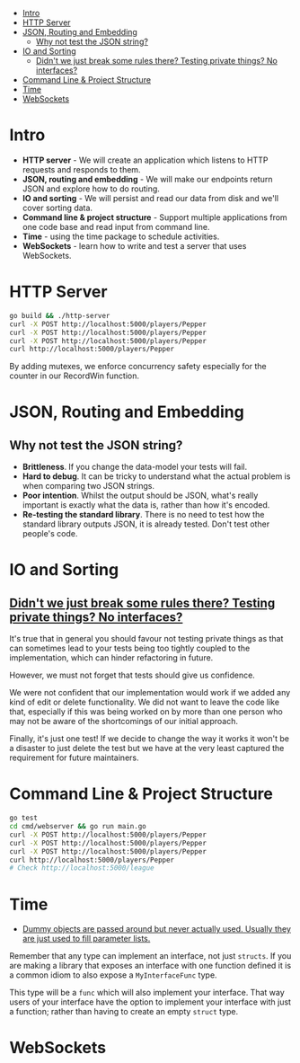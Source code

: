 - [Intro](#intro)
- [HTTP Server](#http-server)
- [JSON, Routing and Embedding](#json-routing-and-embedding)
  - [Why not test the JSON string?](#why-not-test-the-json-string)
- [IO and Sorting](#io-and-sorting)
  - [Didn't we just break some rules there? Testing private things? No interfaces?](#didnt-we-just-break-some-rules-there-testing-private-things-no-interfaces)
- [Command Line \& Project Structure](#command-line--project-structure)
- [Time](#time)
- [WebSockets](#websockets)

# Intro

- **HTTP server** - We will create an application which listens to HTTP requests and responds to them.
- **JSON, routing and embedding** - We will make our endpoints return JSON and explore how to do routing.
- **IO and sorting** - We will persist and read our data from disk and we'll cover sorting data.
- **Command line & project structure** - Support multiple applications from one code base and read input from command line.
- **Time** - using the time package to schedule activities.
- **WebSockets** - learn how to write and test a server that uses WebSockets.

# HTTP Server

```sh
go build && ./http-server
curl -X POST http://localhost:5000/players/Pepper
curl -X POST http://localhost:5000/players/Pepper
curl -X POST http://localhost:5000/players/Pepper
curl http://localhost:5000/players/Pepper
```

By adding mutexes, we enforce concurrency safety especially for the counter in our RecordWin function.

# JSON, Routing and Embedding

## Why not test the JSON string?

- **Brittleness**. If you change the data-model your tests will fail.
- **Hard to debug**. It can be tricky to understand what the actual problem is when comparing two JSON strings.
- **Poor intention**. Whilst the output should be JSON, what's really important is exactly what the data is, rather than how it's encoded.
- **Re-testing the standard library**. There is no need to test how the standard library outputs JSON, it is already tested. Don't test other people's code.

# IO and Sorting

## [Didn't we just break some rules there? Testing private things? No interfaces?](https://quii.gitbook.io/learn-go-with-tests/build-an-application/io#didnt-we-just-break-some-rules-there-testing-private-things-no-interfaces)

It's true that in general you should favour not testing private things as that can sometimes lead to your tests being too tightly coupled to the implementation, which can hinder refactoring in future.

However, we must not forget that tests should give us confidence.

We were not confident that our implementation would work if we added any kind of edit or delete functionality. We did not want to leave the code like that, especially if this was being worked on by more than one person who may not be aware of the shortcomings of our initial approach.

Finally, it's just one test! If we decide to change the way it works it won't be a disaster to just delete the test but we have at the very least captured the requirement for future maintainers.

# Command Line & Project Structure

```sh
go test
cd cmd/webserver && go run main.go
curl -X POST http://localhost:5000/players/Pepper
curl -X POST http://localhost:5000/players/Pepper
curl -X POST http://localhost:5000/players/Pepper
curl http://localhost:5000/players/Pepper
# Check http://localhost:5000/league
```

# Time

- [Dummy objects are passed around but never actually used. Usually they are just used to fill parameter lists.](https://martinfowler.com/articles/mocksArentStubs.html)

Remember that any type can implement an interface, not just `structs`. If you are making a library that exposes an interface with one function defined it is a common idiom to also expose a `MyInterfaceFunc` type.

This type will be a `func` which will also implement your interface. That way users of your interface have the option to implement your interface with just a function; rather than having to create an empty `struct` type.

# WebSockets

